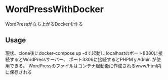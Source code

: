 # WordPressWithDocker
WordPressが立ち上がるDockerを作る

## Usage
現状、clone後にdocker-compose up -dで起動し
localhostのポート8080に接続するとWordPressサーバー、
ポート3306に接続するとPHPMｙAdmin
が使用できる。
WordPressのファイルはコンテナ起動後に作成されるwww/html内に保存される
